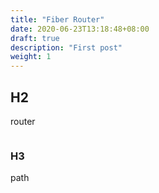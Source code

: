 ```yaml
---
title: "Fiber Router"
date: 2020-06-23T13:18:48+08:00
draft: true
description: "First post"
weight: 1
---
```


## H2
router

```go

```

### H3
path

```go

```
